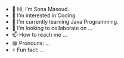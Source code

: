 - 👋 Hi, I’m Sona Masoud.
- 👀 I’m interested in Coding.
- 🌱 I’m currently learning Java Programming.
- 💞️ I’m looking to collaborate on ...
- 📫 How to reach me ...
- 😄 Pronouns: ...
- ⚡ Fun fact: ...

<!---
sm821/sm821 is a ✨ special ✨ repository because its `README.md` (this file) appears on your GitHub profile.
You can click the Preview link to take a look at your changes.
--->
